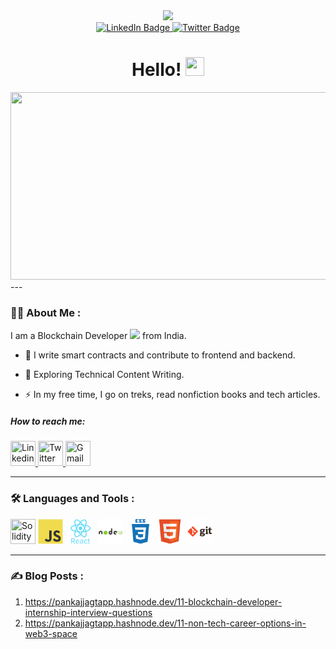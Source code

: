 <div id="header" align="center">
  <img src="https://media.giphy.com/media/M9gbBd9nbDrOTu1Mqx/giphy.gif" width="100"/>
  <div id="badges">
  <a href="https://www.linkedin.com/in/pankaj-jagtap/">
    <img src="https://img.shields.io/badge/LinkedIn-blue?style=for-the-badge&logo=linkedin&logoColor=white" alt="LinkedIn Badge"/>
  </a>
  <a href="https://twitter.com/PankajJagtapp">
    <img src="https://img.shields.io/badge/Twitter-blue?style=for-the-badge&logo=twitter&logoColor=white" alt="Twitter Badge"/>
  </a>
  </div>
</div>
<div align="center">
  <h1>
    Hello!
    <img src="https://media.giphy.com/media/hvRJCLFzcasrR4ia7z/giphy.gif" width="30px" height="30px"/>
  </h1>
</div>
<div align="center">
  <img src="https://media.giphy.com/media/dWesBcTLavkZuG35MI/giphy.gif" width="600" height="300"/>
</div>
---

### :man_technologist: About Me : 
I am a Blockchain Developer <img src="https://media.giphy.com/media/WUlplcMpOCEmTGBtBW/giphy.gif" width="30"> from India.
- :telescope: I write smart contracts and contribute to frontend and backend.

- :seedling: Exploring Technical Content Writing.

- :zap: In my free time, I go on treks, read nonfiction books and tech articles.

<div>
  <h5> How to reach me:
  </h5>
      <a href="https://www.linkedin.com/in/pankaj-jagtap/">
            <img src="https://cdn.jsdelivr.net/gh/devicons/devicon/icons/linkedin/linkedin-original.svg" title="Linkedin" **alt="Linkedin" width="40" height="40" />
      </a>
      <a href="https://twitter.com/PankajJagtapp">         
            <img src="https://cdn.jsdelivr.net/gh/devicons/devicon/icons/twitter/twitter-original.svg" title="Twitter" **alt="Twitter" width="40" height="40" />
      </a>
      <a href="https://mail.google.com/mail/u/0/#inbox?compose=new">
            <img src="https://cdn.jsdelivr.net/gh/devicons/devicon/icons/google/google-original.svg" title="Gmail" **alt="Gmail" width="40" height="40" />
      </a>
</div>

---

### :hammer_and_wrench: Languages and Tools :
<div>
  <img src="https://cdn.jsdelivr.net/gh/devicons/devicon/icons/solidity/solidity-original.svg" title="Solidity" **alt="Solidity" width="40" height="40" />
  <img src="https://github.com/devicons/devicon/blob/master/icons/javascript/javascript-original.svg" title="JavaScript" alt="JavaScript" width="40" height="40"/>&nbsp;
  <img src="https://github.com/devicons/devicon/blob/master/icons/react/react-original-wordmark.svg" title="React" alt="React" width="40" height="40"/>&nbsp;
  <img src="https://github.com/devicons/devicon/blob/master/icons/nodejs/nodejs-original-wordmark.svg" title="NodeJS" alt="NodeJS" width="40" height="40"/>&nbsp;
  <img src="https://github.com/devicons/devicon/blob/master/icons/css3/css3-plain-wordmark.svg"  title="CSS3" alt="CSS" width="40" height="40"/>&nbsp;
  <img src="https://github.com/devicons/devicon/blob/master/icons/html5/html5-original.svg" title="HTML5" alt="HTML" width="40" height="40"/>&nbsp;
  <img src="https://github.com/devicons/devicon/blob/master/icons/git/git-original-wordmark.svg" title="Git" **alt="Git" width="40" height="40"/>  
</div>

---

### :writing_hand: Blog Posts :
<!-- BLOG-POST-LIST:START -->
1. https://pankajjagtapp.hashnode.dev/11-blockchain-developer-internship-interview-questions
2. https://pankajjagtapp.hashnode.dev/11-non-tech-career-options-in-web3-space
<!-- BLOG-POST-LIST:END -->
